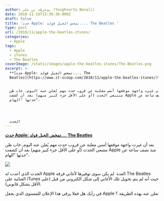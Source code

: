 ```yaml
---
author: يوغرطة بن علي (Youghourta Benali)
date: 2010-11-16T15:30:30.000Z
draft: false
title: 'حدث Apple: تمخض الجبل فولد.... The Beatles '
type: post
url: /2010/11/apple-the-beatles-itunes/
categories:
  - Apple
tags:
  - Apple
  - iTunes
  - The Beatles
coverImage: /static/images/apple-the-beatles-itunes/The-Beatles.png
excerpt: >-
  **[حدث Apple: تمخض الجبل فولد.... The
  Beatles](https://www.it-scoop.com/2010/11/apple-the-beatles-itunes/)**


  بعد أن غيرت واجهة موقعها أمس معلنة عن قروب حدث مهم يُعلن عنه اليوم، خاب ظن
  متتبعي الحدث (أو على الأقل جزء كبير منهم) بعد أن كشفت Apple منذ نصف ساعة عن
  حدثها "الهام".




  الحدث
---
```

**[حدث Apple: تمخض الجبل فولد.... The Beatles](https://www.it-scoop.com/2010/11/apple-the-beatles-itunes/)**

بعد أن غيرت واجهة موقعها أمس معلنة عن قروب حدث مهم يُعلن عنه اليوم، خاب ظن متتبعي الحدث (أو على الأقل جزء كبير منهم) بعد أن كشفت Apple منذ نصف ساعة عن حدثها "الهام".

![](/static/images/apple-the-beatles-itunes/The-Beatles.png)

الحدث الذي أعدت له Apple العدة  لم يكن سوى توفيرها لأغاني فرقة The Beatles الغنائية على iTunes حيث أنه لم يتم تحويل تلك الأغاني إلى شكل الكتروني من قبل (على الأقل بشكل قانوني).

في رأيك هل فعلا يرقى هذا الإعلان للمستوى الذي يجعل Apple تعلن عنه بهذه الطريقة ؟
